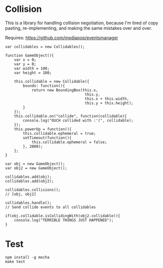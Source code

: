 # Collision

This is a library for handling collision negotiation, because I'm tired
of copy pasting, re-implementing, and making the same mistakes over and over.

Requires: https://github.com/mediapop/eventsmanager

    var collidables = new Collidables();

    function GameObject(){
        var x = 0;
        var y = 0;
        var width = 100;
        var height = 100;

        this.collidable = new Collidable({
            bounds: function(){
                return new BoundingBox(this.x,
                                        this.y,
                                        this.x + this.width,
                                        this.y + this.height);
            }
        });
        this.collidable.on("collide", function(collidable){
            console.log("OUCH collided with :'(", collidable);
        });
        this.powerUp = function(){
            this.collidable.ephemeral = true;
            setTimeout(function(){
                this.collidable.ephemeral = false;
            }, 2000);
        };
    }

    var obj = new GameObject();
    var obj2 = new GameObject();

    collidables.add(obj);
    collidables.add(obj2);

    collidables.collisions();
    // [obj, obj2]

    collidables.handle();
    // Send collide events to all collidables

    if(obj.collidable.isCollidingWith(obj2.collidable)){
        console.log("TERRIBLE THINGS JUST HAPPENED");
    }

# Test

    npm install -g mocha
    make test